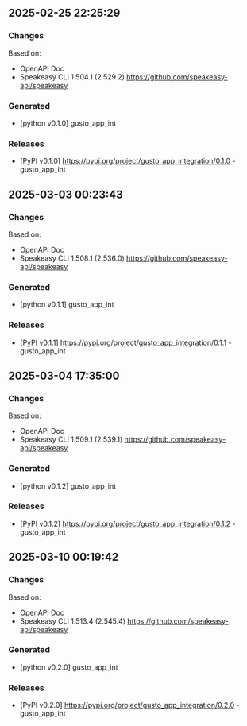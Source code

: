 

## 2025-02-25 22:25:29
### Changes
Based on:
- OpenAPI Doc  
- Speakeasy CLI 1.504.1 (2.529.2) https://github.com/speakeasy-api/speakeasy
### Generated
- [python v0.1.0] gusto_app_int
### Releases
- [PyPI v0.1.0] https://pypi.org/project/gusto_app_integration/0.1.0 - gusto_app_int

## 2025-03-03 00:23:43
### Changes
Based on:
- OpenAPI Doc  
- Speakeasy CLI 1.508.1 (2.536.0) https://github.com/speakeasy-api/speakeasy
### Generated
- [python v0.1.1] gusto_app_int
### Releases
- [PyPI v0.1.1] https://pypi.org/project/gusto_app_integration/0.1.1 - gusto_app_int

## 2025-03-04 17:35:00
### Changes
Based on:
- OpenAPI Doc  
- Speakeasy CLI 1.509.1 (2.539.1) https://github.com/speakeasy-api/speakeasy
### Generated
- [python v0.1.2] gusto_app_int
### Releases
- [PyPI v0.1.2] https://pypi.org/project/gusto_app_integration/0.1.2 - gusto_app_int

## 2025-03-10 00:19:42
### Changes
Based on:
- OpenAPI Doc  
- Speakeasy CLI 1.513.4 (2.545.4) https://github.com/speakeasy-api/speakeasy
### Generated
- [python v0.2.0] gusto_app_int
### Releases
- [PyPI v0.2.0] https://pypi.org/project/gusto_app_integration/0.2.0 - gusto_app_int